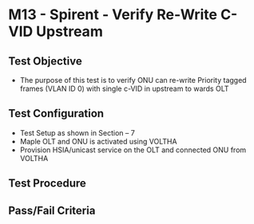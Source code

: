 # M13 - Spirent - Verify Re-Write C-VID Upstream

## Test Objective

* The purpose of this test is to verify ONU can re-write Priority tagged frames (VLAN ID 0) with single c-VID in upstream to wards OLT

## Test Configuration

* Test Setup as shown in Section – 7
* Maple OLT and ONU is activated using VOLTHA
* Provision HSIA/unicast service on the OLT and connected ONU from VOLTHA

## Test Procedure

## Pass/Fail Criteria
